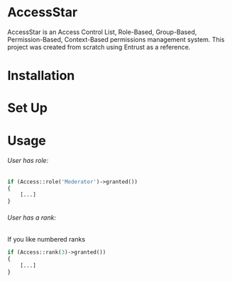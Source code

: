AccessStar
==========

AccessStar is an Access Control List, Role-Based, Group-Based, Permission-Based, Context-Based permissions management system. This project was created from scratch using Entrust as a reference.

Installation
==========

Set Up
==========

Usage
==========

###### User has role:

```php
if (Access::role('Moderator')->granted())
{
    [...]
}
```

###### User has a rank:

If you like numbered ranks

```php
if (Access::rank(3)->granted())
{
    [...]
}
```


